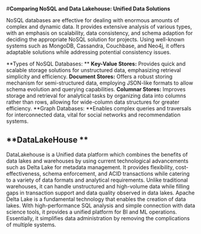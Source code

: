 #**Comparing NoSQL and Data Lakehouse: Unified Data Solutions**

NoSQL databases are effective for dealing with enormous amounts of complex and dynamic data. It provides extensive analysis of various types, with an emphasis on scalability, data consistency, and schema adaption for deciding the appropriate NoSQL solution for projects. Using well-known systems such as MongoDB, Cassandra, Couchbase, and Neo4j, it offers adaptable solutions while addressing potential consistency issues.

**Types of NoSQL Databases: **
**Key-Value Stores:** Provides quick and scalable storage solutions for unstructured data, emphasizing retrieval simplicity and efficiency.
**Document Stores:** Offers a robust storing mechanism for semi-structured data, employing JSON-like formats to allow schema evolution and querying capabilities.
**Columnar Stores:** Improves storage and retrieval for analytical tasks by organizing data into columns rather than rows, allowing for wide-column data structures for greater efficiency. 
**Graph Databases: **Enables complex queries and traversals for interconnected data, vital for social networks and recommendation systems.

## **DataLakeHouse **
DataLakehouse is a Unified data platform which combines the benefits of data lakes and warehouses by using current technological advancements such as Delta Lake for metadata management. It provides flexibility, cost-effectiveness, schema enforcement, and ACID transactions while catering to a variety of data formats and analytical requirements. Unlike traditional warehouses, it can handle unstructured and high-volume data while filling gaps in transaction support and data quality observed in data lakes. Apache Delta Lake is a fundamental technology that enables the creation of data lakes. With high-performance SQL analysis and simple connection with data science tools, it provides a unified platform for BI and ML operations. Essentially, it simplifies data administration by removing the complications of multiple systems.



